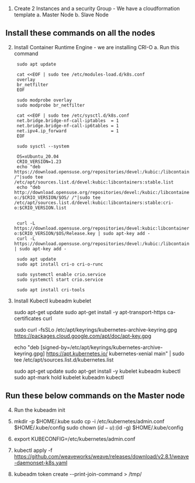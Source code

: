 1. Create 2 Instances and a security Group - We have a cloudformation template
    a. Master Node
    b. Slave Node

## Install these commands on all the nodes 

2. Install Container Runtime Engine - we are installing CRI-O
    a. Run this command 

        sudo apt update

        cat <<EOF | sudo tee /etc/modules-load.d/k8s.conf
        overlay
        br_netfilter
        EOF

        sudo modprobe overlay
        sudo modprobe br_netfilter

        cat <<EOF | sudo tee /etc/sysctl.d/k8s.conf
        net.bridge.bridge-nf-call-iptables  = 1
        net.bridge.bridge-nf-call-ip6tables = 1
        net.ipv4.ip_forward                 = 1
        EOF

        sudo sysctl --system

        OS=xUbuntu_20.04
        CRIO_VERSION=1.23
        echo "deb https://download.opensuse.org/repositories/devel:/kubic:/libcontainers:/stable/$OS/ /"|sudo tee /etc/apt/sources.list.d/devel:kubic:libcontainers:stable.list
        echo "deb http://download.opensuse.org/repositories/devel:/kubic:/libcontainers:/stable:/cri-o:/$CRIO_VERSION/$OS/ /"|sudo tee /etc/apt/sources.list.d/devel:kubic:libcontainers:stable:cri-o:$CRIO_VERSION.list


        curl -L https://download.opensuse.org/repositories/devel:kubic:libcontainers:stable:cri-o:$CRIO_VERSION/$OS/Release.key | sudo apt-key add -
        curl -L https://download.opensuse.org/repositories/devel:/kubic:/libcontainers:/stable/$OS/Release.key | sudo apt-key add -

        sudo apt update
        sudo apt install cri-o cri-o-runc

        sudo systemctl enable crio.service
        sudo systemctl start crio.service  

        sudo apt install cri-tools


3. Install Kubectl kubeadm kubelet     

    sudo apt-get update
    sudo apt-get install -y apt-transport-https ca-certificates curl

    sudo curl -fsSLo /etc/apt/keyrings/kubernetes-archive-keyring.gpg https://packages.cloud.google.com/apt/doc/apt-key.gpg

    echo "deb [signed-by=/etc/apt/keyrings/kubernetes-archive-keyring.gpg] https://apt.kubernetes.io/ kubernetes-xenial main" | sudo tee /etc/apt/sources.list.d/kubernetes.list

    sudo apt-get update
    sudo apt-get install -y kubelet kubeadm kubectl
    sudo apt-mark hold kubelet kubeadm kubectl


## Run these below commands on the Master node

4. Run the kubeadm init 

5. mkdir -p $HOME/.kube
   sudo cp -i /etc/kubernetes/admin.conf $HOME/.kube/config
   sudo chown $(id -u):$(id -g) $HOME/.kube/config

6. export KUBECONFIG=/etc/kubernetes/admin.conf

7. kubectl apply -f https://github.com/weaveworks/weave/releases/download/v2.8.1/weave-daemonset-k8s.yaml

8. kubeadm token create --print-join-command > /tmp/

